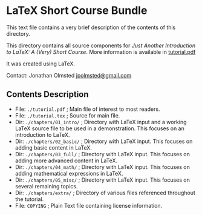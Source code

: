 # LaTeX Short Course Bundle

This text file contains a very brief description of the contents of this
directory.

This directory contains all source components for *Just Another Introduction to
LaTeX: A (Very) Short Course*. More information is available in
[tutorial.pdf]([tutorial.pdf)

It was created using LaTeX.

Contact: Jonathan Olmsted <jpolmsted@gmail.com>

## Contents Description

- File: `./tutorial.pdf` ; Main file of interest to most readers.
- File: `./tutorial.tex` ; Source for main file.
- Dir: `./chapters/01_intro/` ; Directory with LaTeX input and a working LaTeX source file to be used in a demonstration.  This focuses on an introduction to LaTeX.
- Dir: `./chapters/02_basic/` ; Directory with LaTeX input. This focuses on adding basic content in LaTeX.
- Dir: `./chapters/03_full/` ; Directory with LaTeX input. This focuses on adding more advanced content in LaTeX.
- Dir: `./chapters/04_math/` ; Directory with LaTeX input. This focuses on adding mathematical expressions in LaTeX.
- Dir: `./chapters/05_misc/` ; Directory with LaTeX input. This focuses on several remaining topics.
- Dir: `./chapters/extra/` ; Directory of various files referenced throughout the tutorial.
- File: `COPYING` ; Plain Text file containing license information.
